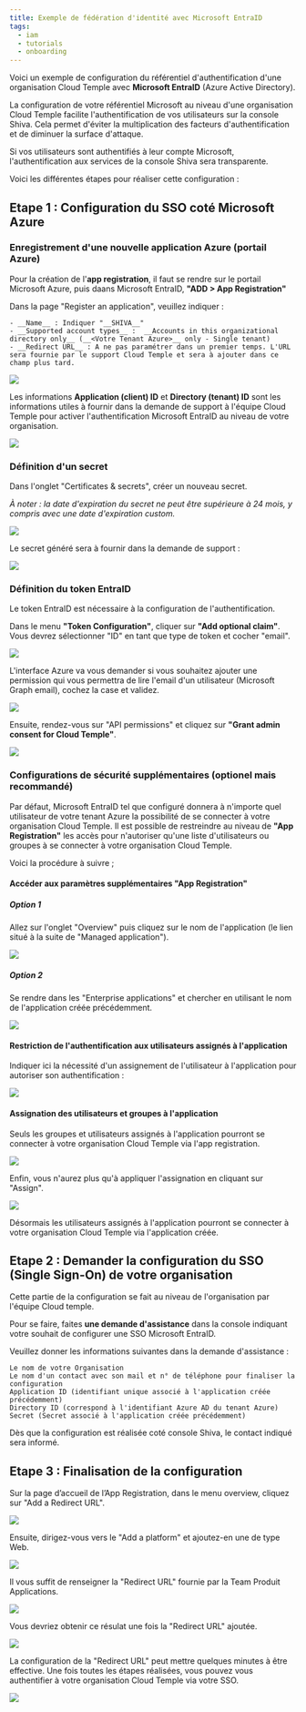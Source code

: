 ```yaml
---
title: Exemple de fédération d'identité avec Microsoft EntraID
tags:
  - iam
  - tutorials
  - onboarding
---
```


Voici un exemple de configuration du référentiel d'authentification d'une organisation Cloud Temple avec __Microsoft EntraID__ (Azure Active Directory).  

La configuration de votre référentiel Microsoft au niveau d'une organisation Cloud Temple facilite l'authentification de vos utilisateurs sur la console Shiva. Cela permet d'éviter la multiplication des facteurs d'authentification et de diminuer la surface d'attaque.  

Si vos utilisateurs sont authentifiés à leur compte Microsoft, l'authentification aux services de la console Shiva sera transparente.

Voici les différentes étapes pour réaliser cette configuration :


## Etape 1 : Configuration du SSO coté Microsoft Azure

### Enregistrement d'une nouvelle application Azure (portail Azure)

Pour la création de l'__app registration__, il faut se rendre sur le portail Microsoft Azure, puis daans Microsoft EntraID, __"ADD > App Registration"__ 

Dans la page "Register an application", veuillez indiquer :
```
- __Name__ : Indiquer "__SHIVA__"
- __Supported account types__ :  __Accounts in this organizational directory only__ (__<Votre Tenant Azure>__ only - Single tenant) 
- __Redirect URL__ : A ne pas paramétrer dans un premier temps. L'URL sera fournie par le support Cloud Temple et sera à ajouter dans ce champ plus tard.
```

![](images/sso_entra_001.png)

Les informations **Application (client) ID** et **Directory (tenant) ID** sont les informations utiles à fournir dans la demande de support à l'équipe Cloud Temple pour activer l'authentification Microsoft EntraID au niveau de votre organisation.

![](images/sso_entra_002.png)

### Définition d'un secret
Dans l'onglet "Certificates & secrets", créer un nouveau secret.  

*À noter : la date d'expiration du secret ne peut être supérieure à 24 mois, y compris avec une date d'expiration custom.*

![](images/sso_aad_004.png)

Le secret généré sera à fournir dans la demande de support :

![](images/sso_aad_005.png)


### Définition du token EntraID 

Le token EntraID est nécessaire à la configuration de l'authentification.  

Dans le menu __"Token Configuration"__, cliquer sur __"Add optional claim"__. Vous devrez sélectionner "ID" en tant que type de token et cocher "email".

![](images/sso_aad_006.png)

L'interface Azure va vous demander si vous souhaitez ajouter une permission qui vous permettra de lire l'email d'un utilisateur (Microsoft Graph email), cochez la case et validez.

![](images/sso_aad_007.png)

Ensuite, rendez-vous sur "API permissions" et cliquez sur __"Grant admin consent for Cloud Temple"__.

![](images/sso_aad_008.png)

### Configurations de sécurité supplémentaires (optionel mais recommandé)

Par défaut, Microsoft EntraID tel que configuré donnera à n'importe quel utilisateur de votre tenant Azure la possibilité de se connecter à votre organisation Cloud Temple.
Il est  possible de restreindre au niveau de __"App Registration"__ les accès pour n'autoriser qu'une liste d'utilisateurs ou groupes à se connecter à votre organisation Cloud Temple.

Voici la procédure à suivre ;

#### Accéder aux paramètres supplémentaires "App Registration"
##### Option 1 
Allez sur l'onglet "Overview" puis cliquez sur le nom de l'application (le lien situé à la suite de "Managed application").

![](images/sso_aad_009.png)

##### Option 2 
Se rendre dans les "Enterprise applications" et chercher en utilisant le nom de l'application créée précédemment.

![](images/sso_aad_010.png)

#### Restriction de l'authentification aux utilisateurs assignés à l'application

Indiquer ici la nécessité d'un assignement de l'utilisateur à l'application pour autoriser son authentification :

![](images/sso_aad_011.png)

#### Assignation des utilisateurs et groupes à l'application
Seuls les groupes et utilisateurs assignés à l'application pourront se connecter à votre organisation Cloud Temple via l'app registration.

![](images/sso_aad_012.png)

Enfin, vous n'aurez plus qu'à appliquer l'assignation en cliquant sur "Assign".

![](images/sso_aad_013.png)

Désormais les utilisateurs assignés à l'application pourront se connecter à votre organisation Cloud Temple via l'application créée.

## Etape 2 : Demander la configuration du SSO (Single Sign-On) de votre organisation

Cette partie de la configuration se fait au niveau de l'organisation par l'équipe Cloud temple.  

Pour se faire, faites __une demande d'assistance__ dans la console indiquant votre souhait de configurer une SSO Microsoft EntraID.  

Veuillez donner les informations suivantes dans la demande d'assistance :

    Le nom de votre Organisation
    Le nom d'un contact avec son mail et n° de téléphone pour finaliser la configuration
    Application ID (identifiant unique associé à l'application créée précédemment)
    Directory ID (correspond à l'identifiant Azure AD du tenant Azure)
    Secret (Secret associé à l'application créée précédemment)

Dès que la configuration est réalisée coté console Shiva, le contact indiqué sera informé.

## Etape 3 : Finalisation de la configuration

Sur la page d’accueil de l’App Registration, dans le menu overview, cliquez sur "Add a Redirect URL".

![](images/sso_aad_014.png)

Ensuite, dirigez-vous vers le "Add a platform" et ajoutez-en une de type Web.

![](images/sso_aad_015.png)

Il vous suffit de renseigner la "Redirect URL" fournie par la Team Produit Applications.

![](images/sso_aad_016.png)

Vous devriez obtenir ce résulat une fois la "Redirect URL" ajoutée.

![](images/sso_aad_017.png)

La configuration de la "Redirect URL" peut mettre quelques minutes à être effective.
Une fois toutes les étapes réalisées, vous pouvez vous authentifier à votre organisation Cloud Temple via votre SSO.

![](images/sso_aad_018.png)

